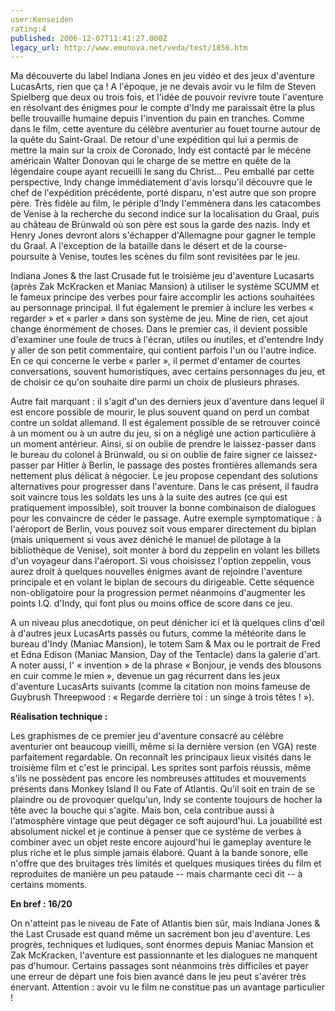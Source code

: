 ```yaml
---
user:Kenseiden
rating:4
published: 2006-12-07T11:41:27.000Z
legacy_url: http://www.emunova.net/veda/test/1856.htm
---
```

Ma découverte du label Indiana Jones en jeu vidéo et des jeux d'aventure LucasArts, rien que ça ! A l'époque, je ne devais avoir vu le film de Steven Spielberg que deux ou trois fois, et l'idée de pouvoir revivre toute l'aventure en résolvant des énigmes pour le compte d'Indy me paraissait être la plus belle trouvaille humaine depuis l'invention du pain en tranches. Comme dans le film, cette aventure du célèbre aventurier au fouet tourne autour de la quête du Saint-Graal. De retour d'une expédition qui lui a permis de mettre la main sur la croix de Coronado, Indy est contacté par le mécène américain Walter Donovan qui le charge de se mettre en quête de la légendaire coupe ayant recueilli le sang du Christ... Peu emballé par cette perspective, Indy change immédiatement d'avis lorsqu'il découvre que le chef de l'expédition précédente, porté disparu, n'est autre que son propre père. Très fidèle au film, le périple d'Indy l'emmènera dans les catacombes de Venise à la recherche du second indice sur la localisation du Graal, puis au château de Brünwald où son père est sous la garde des nazis. Indy et Henry Jones devront alors s'échapper d'Allemagne pour gagner le temple du Graal. A l'exception de la bataille dans le désert et de la course-poursuite à Venise, toutes les scènes du film sont revisitées par le jeu.  

  

Indiana Jones & the last Crusade fut le troisième jeu d'aventure Lucasarts (après Zak McKracken et Maniac Mansion) à utiliser le système SCUMM et le fameux principe des verbes pour faire accomplir les actions souhaitées au personnage principal. Il fut également le premier à inclure les verbes « regarder » et « parler » dans son système de jeu. Mine de rien, cet ajout change énormément de choses. Dans le premier cas, il devient possible d'examiner une foule de trucs à l'écran, utiles ou inutiles, et d'entendre Indy y aller de son petit commentaire, qui contient parfois l'un ou l'autre indice. En ce qui concerne le verbe « parler », il permet d'entamer de courtes conversations, souvent humoristiques, avec certains personnages du jeu, et de choisir ce qu'on souhaite dire parmi un choix de plusieurs phrases.  

  

Autre fait marquant : il s'agit d'un des derniers jeux d'aventure dans lequel il est encore possible de mourir, le plus souvent quand on perd un combat contre un soldat allemand. Il est également possible de se retrouver coincé à un moment ou à un autre du jeu, si on a négligé une action particulière à un moment antérieur. Ainsi, si on oublie de prendre le laissez-passer dans le bureau du colonel à Brünwald, ou si on oublie de faire signer ce laissez-passer par Hitler à Berlin, le passage des postes frontières allemands sera nettement plus délicat à négocier. Le jeu propose cependant des solutions alternatives pour progresser dans l'aventure. Dans le cas présent, il faudra soit vaincre tous les soldats les uns à la suite des autres (ce qui est pratiquement impossible), soit trouver la bonne combinaison de dialogues pour les convaincre de céder le passage. Autre exemple symptomatique : à l'aéroport de Berlin, vous pouvez soit vous emparer directement du biplan (mais uniquement si vous avez déniché le manuel de pilotage à la bibliothèque de Venise), soit monter à bord du zeppelin en volant les billets d'un voyageur dans l'aéroport. Si vous choisissez l'option zeppelin, vous aurez droit à quelques nouvelles énigmes avant de rejoindre l'aventure principale et en volant le biplan de secours du dirigeable. Cette séquence non-obligatoire pour la progression permet néanmoins d'augmenter les points I.Q. d'Indy, qui font plus ou moins office de score dans ce jeu.  

  

A un niveau plus anecdotique, on peut dénicher ici et là quelques clins d'œil à d'autres jeux LucasArts passés ou futurs, comme la météorite dans le bureau d'Indy (Maniac Mansion), le totem Sam & Max ou le portrait de Fred et Edna Edison (Maniac Mansion, Day of the Tentacle) dans la galerie d'art. A noter aussi, l' « invention » de la phrase « Bonjour, je vends des blousons en cuir comme le mien », devenue un gag récurrent dans les jeux d'aventure LucasArts suivants (comme la citation non moins fameuse de Guybrush Threepwood : « Regarde derrière toi : un singe à trois têtes ! »).  

  

**Réalisation technique :**  

Les graphismes de ce premier jeu d'aventure consacré au célèbre aventurier ont beaucoup vieilli, même si la dernière version (en VGA) reste parfaitement regardable. On reconnaît les principaux lieux visités dans le troisième film et c'est le principal. Les sprites sont parfois réussis, même s'ils ne possèdent pas encore les nombreuses attitudes et mouvements présents dans Monkey Island II ou Fate of Atlantis. Qu'il soit en train de se plaindre ou de provoquer quelqu'un, Indy se contente toujours de hocher la tête avec la bouche qui s'agite. Mais bon, cela contribue aussi à l'atmosphère vintage que peut dégager ce soft aujourd'hui. La jouabilité est absolument nickel et je continue à penser que ce système de verbes à combiner avec un objet reste encore aujourd'hui le gameplay aventure le plus riche et le plus simple jamais élaboré. Quant à la bande sonore, elle n'offre que des bruitages très limités et quelques musiques tirées du film et reproduites de manière un peu pataude -- mais charmante ceci dit -- à certains moments.  

  

**En bref : 16/20**  

On n'atteint pas le niveau de Fate of Atlantis bien sûr, mais Indiana Jones & the Last Crusade est quand même un sacrément bon jeu d'aventure. Les progrès, techniques et ludiques, sont énormes depuis Maniac Mansion et Zak McKracken, l'aventure est passionnante et les dialogues ne manquent pas d'humour. Certains passages sont néanmoins très difficiles et payer une erreur de départ une fois bien avancé dans le jeu peut s'avérer très énervant. Attention : avoir vu le film ne constitue pas un avantage particulier !